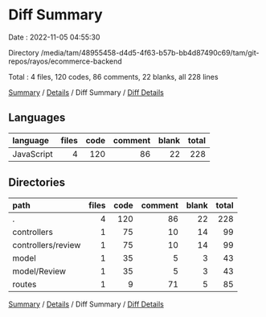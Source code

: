 # Diff Summary

Date : 2022-11-05 04:55:30

Directory /media/tam/48955458-d4d5-4f63-b57b-bb4d87490c69/tam/git-repos/rayos/ecommerce-backend

Total : 4 files,  120 codes, 86 comments, 22 blanks, all 228 lines

[Summary](results.md) / [Details](details.md) / Diff Summary / [Diff Details](diff-details.md)

## Languages
| language | files | code | comment | blank | total |
| :--- | ---: | ---: | ---: | ---: | ---: |
| JavaScript | 4 | 120 | 86 | 22 | 228 |

## Directories
| path | files | code | comment | blank | total |
| :--- | ---: | ---: | ---: | ---: | ---: |
| . | 4 | 120 | 86 | 22 | 228 |
| controllers | 1 | 75 | 10 | 14 | 99 |
| controllers/review | 1 | 75 | 10 | 14 | 99 |
| model | 1 | 35 | 5 | 3 | 43 |
| model/Review | 1 | 35 | 5 | 3 | 43 |
| routes | 1 | 9 | 71 | 5 | 85 |

[Summary](results.md) / [Details](details.md) / Diff Summary / [Diff Details](diff-details.md)